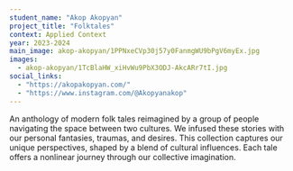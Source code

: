 ```yaml
---
student_name: "Akop Akopyan"
project_title: "Folktales"
context: Applied Context
year: 2023-2024
main_image: akop-akopyan/1PPNxeCVp30j57y0FanmgWU9bPgV6myEx.jpg
images:
  - akop-akopyan/1TcBlaHW_xiHvWu9PbX3ODJ-AkcARr7tI.jpg
social_links:
  - "https://akopakopyan.com/"
  - "https://www.instagram.com/@Akopyanakop"
---
```

An anthology of modern folk tales reimagined by a group of people navigating the space between two cultures. We infused these stories with our personal fantasies, traumas, and desires. This collection captures our unique perspectives, shaped by a blend of cultural influences. Each tale offers a nonlinear journey through our collective imagination.
